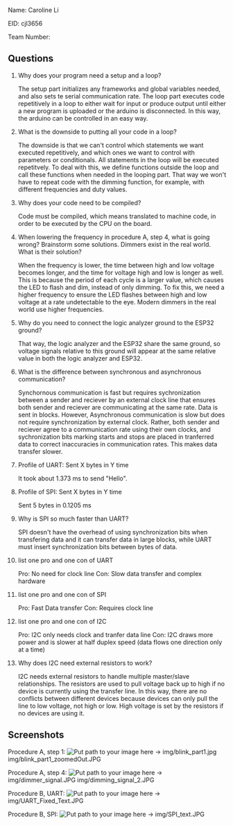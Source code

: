 Name: Caroline Li

EID: cjl3656

Team Number: 

## Questions

1. Why does your program need a setup and a loop?

    The setup part initializes any frameworks and global variables needed, and also sets te serial communication rate.
The loop part executes code repetitively in a loop to either wait for input or produce output until either a new program
is uploaded or the arduino is disconnected. In this way, the arduino can be controlled in an easy way.

2. What is the downside to putting all your code in a loop?

    The downside is that we can't control which statements we want executed repetitively, and which ones we want to control with parameters
or conditionals. All statements in the loop will be executed repetitvely. To deal with this, we define functions outside the loop and call these
functions when needed in the looping part. That way we won't have to repeat code with the dimming function, for example, with different frequencies
and duty values.

3. Why does your code need to be compiled?

    Code must be compiled, which means translated to machine code, in order to be executed by the CPU on the board.

4. When lowering the frequency in procedure A, step 4, what is going wrong? Brainstorm some solutions. Dimmers exist in the real world. What is their solution?

    When the frequency is lower, the time between high and low voltage becomes longer, and the time for voltage high and low is longer as well.
This is because the period of each cycle is a larger value, which causes the LED to flash and dim, instead of only dimming. To fix this, we need
a higher frequency to ensure the LED flashes between high and low voltage at a rate undetectable to the eye. Modern dimmers in the real
world use higher frequencies.

5. Why do you need to connect the logic analyzer ground to the ESP32 ground?

    That way, the logic analyzer and the ESP32 share the same ground, so voltage signals relative to this ground will appear
at the same relative value in both the logic analyzer and ESP32.

6. What is the difference between synchronous and asynchronous communication?

    Synchornous communication is fast but requires sychronization between a sender and reciever by an external clock line
that ensures both sender and reciever are communicating at the same rate. Data is sent in blocks. However, Asynchronous
communication is slow but does not require synchronization by external clock. Rather, both sender and reciever agree
to a communication rate using their own clocks, and sychronization bits marking starts and stops are placed in 
tranferred data to correct inaccuracies in communication rates. This makes data transfer slower.

7. Profile of UART: Sent X bytes in Y time 

    It took about 1.373 ms to send "Hello".

8. Profile of SPI: Sent X bytes in Y time

    Sent 5 bytes in 0.1205 ms

9. Why is SPI so much faster than UART?

    SPI doesn't have the overhead of using synchronization bits when transfering data and it can transfer data
in large blocks, while UART must insert synchronization bits between bytes of data.

10. list one pro and one con of UART

    Pro: No need for clock line
Con: Slow data transfer and complex hardware

11. list one pro and one con of SPI

    Pro: Fast Data transfer
Con: Requires clock line

12. list one pro and one con of I2C

    Pro: I2C only needs clock and tranfer data line
Con: I2C draws more power and is slower at half duplex speed (data flows one direction only at a time)

13. Why does I2C need external resistors to work?

    I2C needs external resistors to handle multiple master/slave relationships. The resistors
are used to pull voltage back up to high if no device is currently using the transfer line. In this way,
there are no conflicts between different devices because devices can only pull the line to low voltage, not high
or low. High voltage is set by the resistors if no devices are using it.
## Screenshots

Procedure A, step 1:
![Put path to your image here ->](img/placeholder.png)
img/blink_part1.jpg
img/blink_part1_zoomedOut.JPG

Procedure A, step 4:
![Put path to your image here ->](img/placeholder.png)
img/dimmer_signal.JPG
img/dimming_signal_2.JPG

Procedure B, UART:
![Put path to your image here ->](img/placeholder.png)
img/UART_Fixed_Text.JPG

Procedure B, SPI:
![Put path to your image here ->](img/placeholder.png)
img/SPI_text.JPG
